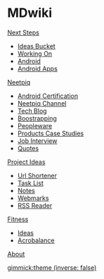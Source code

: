 # MDwiki

[Next Steps]()

  * [Ideas Bucket](NextSteps-IdeasBucket.md)
  * [Working On](NextSteps-WorkingOn.md)
  * [Android](NextSteps-Android.md)
  * [Android Apps](NextSteps-AndroidApps.md)

[Neetpiq]()

  * [Android Certification](NextSteps-AndroidCertification.md)
  * [Neetpiq Channel](NextSteps-Neetpiq.md)
  * [Tech Blog](NextSteps-TechBlog.md)
  * [Boostrapping](NextSteps-Bootstrapping.md)
  * [Peopleware](NextSteps-Peopleware.md)
  * [Products Case Studies](NextSteps-Products-CaseStudies.md)
  * [Job Interview](NextSteps-JobInterviews.md)
  * [Quotes](NextSteps-Quotes.md)
  
[Project Ideas]()

  * [Url Shortener](NextSteps-Projects-UrlShortener.md)
  * [Task List](NextSteps-Projects-TaskList.md)
  * [Notes](NextSteps-Projects-Notes.md)
  * [Webmarks](NextSteps-Projects-Webmarks.md)
  * [RSS Reader](NextSteps-Projects-RssReader.md)

[Fitness]()

  * [Ideas](NextSteps-Fitness.md)
  * [Acrobalance](NextSteps-Acrobalance.md)

[About](about.md)

[gimmick:theme (inverse: false)](united)

